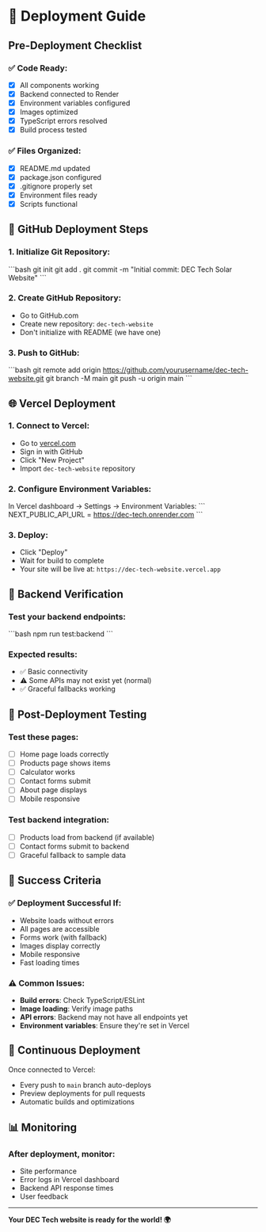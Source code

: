 # 🚀 Deployment Guide

## Pre-Deployment Checklist

### ✅ **Code Ready:**
- [x] All components working
- [x] Backend connected to Render
- [x] Environment variables configured
- [x] Images optimized
- [x] TypeScript errors resolved
- [x] Build process tested

### ✅ **Files Organized:**
- [x] README.md updated
- [x] package.json configured
- [x] .gitignore properly set
- [x] Environment files ready
- [x] Scripts functional

## 🔄 GitHub Deployment Steps

### 1. **Initialize Git Repository:**
\`\`\`bash
git init
git add .
git commit -m "Initial commit: DEC Tech Solar Website"
\`\`\`

### 2. **Create GitHub Repository:**
- Go to GitHub.com
- Create new repository: `dec-tech-website`
- Don't initialize with README (we have one)

### 3. **Push to GitHub:**
\`\`\`bash
git remote add origin https://github.com/yourusername/dec-tech-website.git
git branch -M main
git push -u origin main
\`\`\`

## 🌐 Vercel Deployment

### 1. **Connect to Vercel:**
- Go to [vercel.com](https://vercel.com)
- Sign in with GitHub
- Click "New Project"
- Import `dec-tech-website` repository

### 2. **Configure Environment Variables:**
In Vercel dashboard → Settings → Environment Variables:
\`\`\`
NEXT_PUBLIC_API_URL = https://dec-tech.onrender.com
\`\`\`

### 3. **Deploy:**
- Click "Deploy"
- Wait for build to complete
- Your site will be live at: `https://dec-tech-website.vercel.app`

## 🔧 Backend Verification

### Test your backend endpoints:
\`\`\`bash
npm run test:backend
\`\`\`

### Expected results:
- ✅ Basic connectivity
- ⚠️ Some APIs may not exist yet (normal)
- ✅ Graceful fallbacks working

## 📱 Post-Deployment Testing

### Test these pages:
- [ ] Home page loads correctly
- [ ] Products page shows items
- [ ] Calculator works
- [ ] Contact forms submit
- [ ] About page displays
- [ ] Mobile responsive

### Test backend integration:
- [ ] Products load from backend (if available)
- [ ] Contact forms submit to backend
- [ ] Graceful fallback to sample data

## 🎯 Success Criteria

### ✅ **Deployment Successful If:**
- Website loads without errors
- All pages are accessible
- Forms work (with fallback)
- Images display correctly
- Mobile responsive
- Fast loading times

### ⚠️ **Common Issues:**
- **Build errors**: Check TypeScript/ESLint
- **Image loading**: Verify image paths
- **API errors**: Backend may not have all endpoints yet
- **Environment variables**: Ensure they're set in Vercel

## 🔄 Continuous Deployment

Once connected to Vercel:
- Every push to `main` branch auto-deploys
- Preview deployments for pull requests
- Automatic builds and optimizations

## 📊 Monitoring

### After deployment, monitor:
- Site performance
- Error logs in Vercel dashboard
- Backend API response times
- User feedback

---

**Your DEC Tech website is ready for the world! 🌍**
